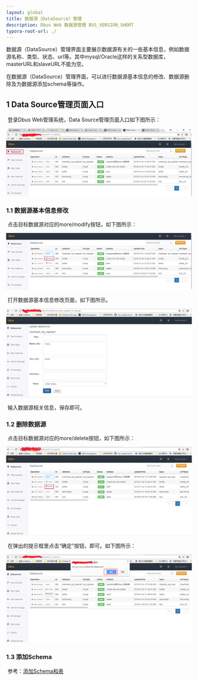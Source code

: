 ```yaml
---
layout: global
title: 数据源（DataSource）管理
description: Dbus Web 数据源管理 BUS_VERSION_SHORT
typora-root-url: ./
---
```


​	数据源（DataSource）管理界面主要展示数据源有关的一些基本信息，例如数据源名称、类型、状态、url等。其中mysql/Oracle这样的关系型数据库，masterURL和slaveURL不能为空。

​	在数据源（DataSource）管理界面，可以进行数据源基本信息的修改、数据源删除及为数据源添加schema等操作。

## 1  Data Source管理页面入口

​	登录Dbus Web管理系统，Data Source管理页面入口如下图所示：

![](img/config-datasource/config-datasource-1-dsentry.png)

### 1.1 数据源基本信息修改

​	点击目标数据源对应的more/modify按钮，如下图所示： 

![](img/config-datasource/config-datasource-2-modify.png)

​	打开数据源基本信息修改页面，如下图所示。

![](img/config-datasource/config-datasource-3-dsedit.png)

​	输入数据源相关信息，保存即可。

### 1.2 删除数据源

​	点击目标数据源对应的more/delete按钮，如下图所示：

![](img/config-datasource/config-datasource-4-dsdel.png)

​	在弹出的提示框里点击“确定”按钮，即可。如下图所示：

![](img/config-datasource/config-datasource-5-dsdelconfirm.png)

### 1.3 添加Schema

​	参考：[添加Schema和表](config-add-schema-and-table.html)
